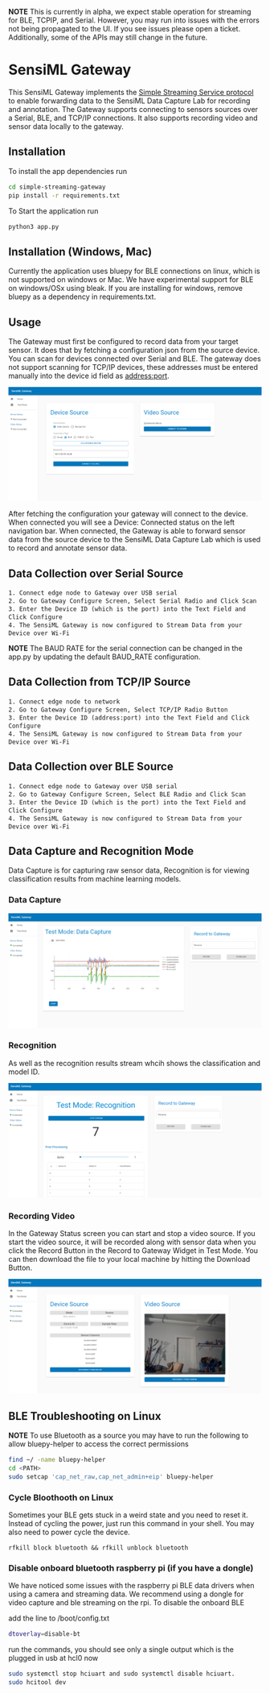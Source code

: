 **NOTE** This is currently in alpha, we expect stable operation for streaming for BLE, TCPIP, and Serial. However, you may run into issues with the errors not being propagated to the UI. If you see issues please open a ticket. Additionally, some of the APIs may still change in the future.

# SensiML Gateway

This SensiML Gateway implements the [Simple Streaming Service protocol](https://sensiml.com/documentation/simple-streaming-specification/introduction.html) to enable forwarding data to the SensiML Data Capture Lab for recording and annotation. The Gateway supports connecting to sensors sources over a Serial, BLE, and TCP/IP connections. It also supports recording video and sensor data locally to the gateway.

## Installation

To install the app dependencies run

```bash
cd simple-streaming-gateway
pip install -r requirements.txt
```

To Start the application run

```bash
python3 app.py
```

## Installation (Windows, Mac)

Currently the application uses bluepy for BLE connections on linux, which is not supported on windows or Mac. We have experimental support for BLE on windows/OSx using bleak. If you are installing for windows, remove bluepy as a dependency in requirements.txt.

## Usage

The Gateway must first be configured to record data from your target sensor. It does that by fetching a configuration json from the source device. You can scan for devices connected over Serial and BLE. The gateway does not support scanning for TCP/IP devices, these addresses must be entered manually into the device id field as <address:port>.

![Configure Gateway](img/configure.png)

After fetching the configuration your gateway will connect to the device. When connected you will see a Device: Connected status on the left navigation bar. When connected, the Gateway is able to forward sensor data from the source device to the SensiML Data Capture Lab which is used to record and annotate sensor data.

## Data Collection over Serial Source

    1. Connect edge node to Gateway over USB serial
    2. Go to Gateway Configure Screen, Select Serial Radio and Click Scan
    3. Enter the Device ID (which is the port) into the Text Field and Click Configure
    4. The SensiML Gateway is now configured to Stream Data from your Device over Wi-Fi

**NOTE** The BAUD RATE for the serial connection can be changed in the app.py by updating the default BAUD_RATE configuration.

## Data Collection from TCP/IP Source

    1. Connect edge node to network
    2. Go to Gateway Configure Screen, Select TCP/IP Radio Button
    3. Enter the Device ID (address:port) into the Text Field and Click Configure
    4. The SensiML Gateway is now configured to Stream Data from your Device over Wi-Fi

## Data Collection over BLE Source

    1. Connect edge node to Gateway over USB serial
    2. Go to Gateway Configure Screen, Select BLE Radio and Click Scan
    3. Enter the Device ID (which is the port) into the Text Field and Click Configure
    4. The SensiML Gateway is now configured to Stream Data from your Device over Wi-Fi

## Data Capture and Recognition Mode

Data Capture is for capturing raw sensor data, Recognition is for viewing classification results from machine learning models.

### Data Capture

![View Sensor Data](img/stream.png)

### Recognition

As well as the recognition results stream whcih shows the classification and model ID.

![View Results](img/results.png)

### Recording Video

In the Gateway Status screen you can start and stop a video source. If you start the video source, it will be recorded along with sensor data when you click the Record Button in the Record to Gateway Widget in Test Mode. You can then download the file to your local machine by hitting the Download Button.

![Configure Gateway](img/status.png)

## BLE Troubleshooting on Linux

**NOTE** To use Bluetooth as a source you may have to run the following to allow bluepy-helper to access the correct permissions

```bash
find ~/ -name bluepy-helper
cd <PATH>
sudo setcap 'cap_net_raw,cap_net_admin+eip' bluepy-helper
```

### Cycle Bloothooth on Linux

Sometimes your BLE gets stuck in a weird state and you need to reset it. Instead of cycling the power, just run this command in your shell. You may also need to power cycle the device.

```base
rfkill block bluetooth && rfkill unblock bluetooth
```

### Disable onboard bluetooth raspberry pi (if you have a dongle)

We have noticed some issues with the raspberry pi BLE data drivers when using a camera and streaming data. We recommend using a dongle for video capture and ble streaming on the rpi. To disable the onboard BLE

add the line to /boot/config.txt

```bash
dtoverlay=disable-bt
```

run the commands, you should see only a single output which is the plugged in usb at hcl0 now

```bash
sudo systemctl stop hciuart and sudo systemctl disable hciuart.
sudo hcitool dev
```
